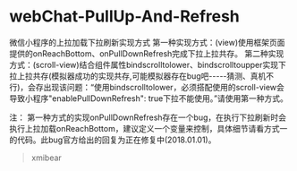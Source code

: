 # webChat-PullUp-And-Refresh
微信小程序的上拉加载下拉刷新实现方式
第一种实现方式：(view)使用框架页面提供的onReachBottom、onPullDownRefresh完成下拉上拉共存。
第二种实现方式：(scroll-view)结合组件属性bindscrolltolower、bindscrolltoupper实现下拉上拉共存(模拟器成功的实现共存,可能模拟器存在bug吧-----猜测、真机不行)，会存出现该问题：“使用bindscrolltolower，必须搭配使用的scroll-view会导致小程序"enablePullDownRefresh": true下拉不能使用。”请使用第一种方式。

注：
第一种方式的实现onPullDownRefresh存在一个bug，在执行下拉刷新时会执行上拉加载onReachBottom，建议定义一个变量来控制，具体细节请看方式一的代码。此bug官方给出的回复为正在修复中(2018.01.01)。

> xmibear

 
 
